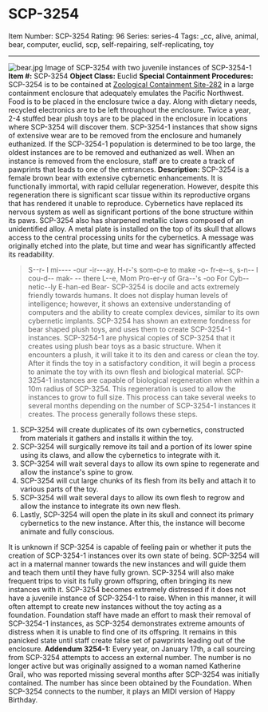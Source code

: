 # SCP-3254
Item Number: SCP-3254
Rating: 96
Series: series-4
Tags: _cc, alive, animal, bear, computer, euclid, scp, self-repairing, self-replicating, toy

---

![bear.jpg](https://scp-wiki.wdfiles.com/local--files/scp-3254/bear.jpg)
Image of SCP-3254 with two juvenile instances of SCP-3254-1
**Item #:** SCP-3254
**Object Class:** Euclid
**Special Containment Procedures:** SCP-3254 is to be contained at [Zoological Containment Site-282](/scp-2579) in a large containment enclosure that adequately emulates the Pacific Northwest. Food is to be placed in the enclosure twice a day. Along with dietary needs, recycled electronics are to be left throughout the enclosure. Twice a year, 2-4 stuffed bear plush toys are to be placed in the enclosure in locations where SCP-3254 will discover them.
SCP-3254-1 instances that show signs of extensive wear are to be removed from the enclosure and humanely euthanized. If the SCP-3254-1 population is determined to be too large, the oldest instances are to be removed and euthanized as well. When an instance is removed from the enclosure, staff are to create a track of pawprints that leads to one of the entrances.
**Description:** SCP-3254 is a female brown bear with extensive cybernetic enhancements. It is functionally immortal, with rapid cellular regeneration. However, despite this regeneration there is significant scar tissue within its reproductive organs that has rendered it unable to reproduce. Cybernetics have replaced its nervous system as well as significant portions of the bone structure within its paws. SCP-3254 also has sharpened metallic claws composed of an unidentified alloy. A metal plate is installed on the top of its skull that allows access to the central processing units for the cybernetics. A message was originally etched into the plate, but time and wear has significantly affected its readability.
> S--r- I mi---- -our -ir---ay. H-r-'s som-o-e to make -o- fr-e--s, s-n-- I cou-d-- mak- -- there
> L--e, Mom
> Pro-er-y of Gra--'s -oo For Cyb--netic--ly E-han-ed Bear-
SCP-3254 is docile and acts extremely friendly towards humans. It does not display human levels of intelligence; however, it shows an extensive understanding of computers and the ability to create complex devices, similar to its own cybernetic implants. SCP-3254 has shown an extreme fondness for bear shaped plush toys, and uses them to create SCP-3254-1 instances.
SCP-3254-1 are physical copies of SCP-3254 that it creates using plush bear toys as a basic structure. When it encounters a plush, it will take it to its den and caress or clean the toy. After it finds the toy in a satisfactory condition, it will begin a process to animate the toy with its own flesh and biological material. SCP-3254-1 instances are capable of biological regeneration when within a 10m radius of SCP-3254. This regeneration is used to allow the instances to grow to full size. This process can take several weeks to several months depending on the number of SCP-3254-1 instances it creates. The process generally follows these steps.
  1. SCP-3254 will create duplicates of its own cybernetics, constructed from materials it gathers and installs it within the toy.
  2. SCP-3254 will surgically remove its tail and a portion of its lower spine using its claws, and allow the cybernetics to integrate with it.
  3. SCP-3254 will wait several days to allow its own spine to regenerate and allow the instance's spine to grow.
  4. SCP-3254 will cut large chunks of its flesh from its belly and attach it to various parts of the toy.
  5. SCP-3254 will wait several days to allow its own flesh to regrow and allow the instance to integrate its own new flesh.
  6. Lastly, SCP-3254 will open the plate in its skull and connect its primary cybernetics to the new instance. After this, the instance will become animate and fully conscious.

It is unknown if SCP-3254 is capable of feeling pain or whether it puts the creation of SCP-3254-1 instances over its own state of being. SCP-3254 will act in a maternal manner towards the new instances and will guide them and teach them until they have fully grown. SCP-3254 will also make frequent trips to visit its fully grown offspring, often bringing its new instances with it.
SCP-3254 becomes extremely distressed if it does not have a juvenile instance of SCP-3254-1 to raise. When in this manner, it will often attempt to create new instances without the toy acting as a foundation. Foundation staff have made an effort to mask their removal of SCP-3254-1 instances, as SCP-3254 demonstrates extreme amounts of distress when it is unable to find one of its offspring. It remains in this panicked state until staff create false set of pawprints leading out of the enclosure.
**Addendum 3254-1:** Every year, on January 17th, a call sourcing from SCP-3254 attempts to access an external number. The number is no longer active but was originally assigned to a woman named Katherine Grail, who was reported missing several months after SCP-3254 was initially contained. The number has since been obtained by the Foundation. When SCP-3254 connects to the number, it plays an MIDI version of Happy Birthday.
